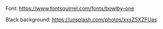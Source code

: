 Font:
https://www.fontsquirrel.com/fonts/bowlby-one

Black background:
https://unsplash.com/photos/xxsZ5XZFUas
